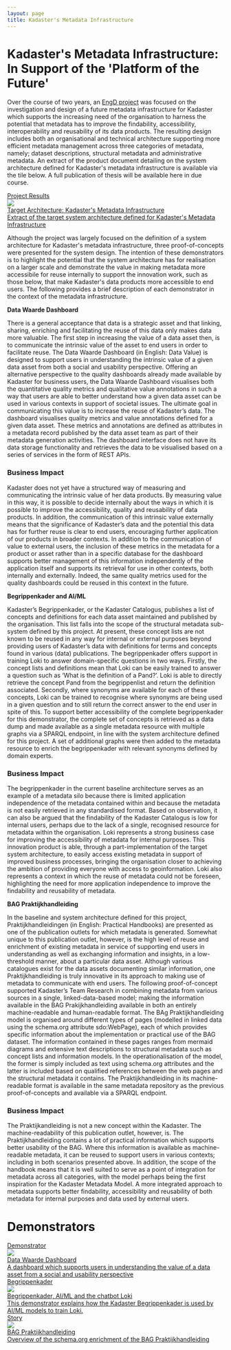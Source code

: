 ```yaml
---
layout: page
title: Kadaster's Metadata Infrastructure
---
```


# Kadaster's Metadata Infrastructure: In Support of the 'Platform of the Future'
Over the course of two years, an [EngD project](https://www.utwente.nl/en/education/tgs/interested-in/engd/what-is-engd/) was focused on the investigation and design of a future metadata infrastructure for Kadaster which supports the increasing need of the organisation to harness the potential that metadata has to improve the findability, accessibility, interoperability and reusability of its data products. The resulting design includes both an organisational and technical architecture supporting more efficient metadata management across three categories of metadata, namely; dataset descriptions, structural metadata and administrative metadata. An extract of the product document detailing on the system architecture defined for Kadaster's metadata infrastructure is available via the tile below. A full publication of thesis will be available here in due course. 

<div class="cards-wrapper">
<a href="/cases/metadata-infrastructure-design">
  <div class="card">
    <div class="card-type">Project Results</div>
    <img class="card-image" src="/assets/images/kadaster-logo.png">
    <div class="card-title">Target Architecture: Kadaster's Metadata Infrastructure</div>
    <div class="card-description">Extract of the target system architecture defined for Kadaster's Metadata Infrastructure</div>
  </div>
  </a>
</div>

Although the project was largely focused on the definition of a system architecture for Kadaster's metadata infrastructure, three proof-of-concepts were presented for the system design. The intention of these demonstrators is to highlight the potential that the system architecture has for realisation on a larger scale and demonstrate the value in making metadata more accessibile for reuse internally to support the innovation work, such as those below, that make Kadaster's data products more accessible to end users. The following provides a brief description of each demonstrator in the context of the metadata infrastructure. 

**Data Waarde Dashboard**
<div class="textbox" markdown="1">
There is a general acceptance that data is a strategic asset and that linking, sharing, enriching and facilitating the reuse of this data only makes data more valuable. The first step in increasing the value of a data asset then, is to communicate the intrinsic value of the asset to end users in order to facilitate reuse. The Data Waarde Dashboard (in English: Data Value) is designed to support users in understanding the intrinsic value of a given data asset from both a social and usability perspective. Offering an alternative perspective to the quality dashboards already made available by Kadaster for business users, the Data Waarde Dashboard visualises both the quantitative quality metrics and qualitative value annotations in such a way that users are able to better understand how a given data asset can be used in various contexts in support of societal issues. The ultimate goal in communicating this value is to increase the reuse of Kadaster’s data. The dashboard visualises quality metrics and value annotations defined for a given data asset. These metrics and annotations are defined as attributes in a metadata record published by the data asset team as part of their metadata generation activities. The dashboard interface does not have its data storage functionality and retrieves the data to be visualised based on a series of services in the form of REST APIs. 	

### Business Impact
Kadaster does not yet have a structured way of measuring and communicating the intrinsic value of her data products. By measuring value in this way, it is possible to decide internally about the ways in which it is possible to improve the accessibility, quality and reusability of data products. In addition, the communication of this intrinsic value externally means that the significance of Kadaster’s data and the potential this data has for further reuse is clear to end users, encouraging further application of our products in broader contexts. In addition to the communication of value to external users, the inclusion of these metrics in the metadata for a product or asset rather than in a specific database for the dashboard supports better management of this information independently of the application itself and supports its retrieval for use in other contexts, both internally and externally. Indeed, the same quality metrics used for the quality dashboards could be reused in this context in the future.
</div>

**Begrippenkader and AI/ML**
<div class="textbox" markdown="1">
Kadaster’s Begrippenkader, or the Kadaster Catalogus, publishes a list of concepts and definitions for each data asset maintained and published by the organisation. This list falls into the scope of the structural metadata sub-system defined by this project. At present, these concept lists are not known to be reused in any way for internal or external purposes beyond providing users of Kadaster’s data with definitions for terms and concepts found in various (data) publications. The begrippenkader offers support in training Loki to answer domain-specific questions in two ways. Firstly, the concept lists and definitions mean that Loki can be easily trained to answer a question such as ‘What is the definition of a Pand?’. Loki is able to directly retrieve the concept Pand from the begrippenlist and return the definition associated. Secondly, where synonyms are available for each of these concepts, Loki can be trained to recognise where synonyms are being used in a given question and to still return the correct answer to the end user in spite of this. To support better accessibility of the complete begrippenkader for this demonstrator, the complete set of concepts is retrieved as a data dump and made available as a single metadata resource with multiple graphs via a SPARQL endpoint, in line with the system architecture defined for this project. A set of additional graphs were then added to the metadata resource to enrich the begrippenkader with relevant synonyms defined by domain experts.

### Business Impact
The begrippenkader in the current baseline architecture serves as an example of a metadata silo because there is limited application independence of the metadata contained within and because the metadata is not easily retrieved in any standardised format. Based on observation, it can also be argued that the findability of the Kadaster Catalogus is low for internal users, perhaps due to the lack of a single, recognised resource for metadata within the organisation. Loki represents a strong business case for improving the accessibility of metadata for internal purposes. This innovation product is able, through a part-implementation of the target system architecture, to easily access existing metadata in support of improved business processes, bringing the organisation closer to achieving the ambition of providing everyone with access to geoinformation. Loki also represents a context in which the reuse of metadata could not be foreseen, highlighting the need for more application independence to improve the findability and reusability of metadata. 
</div>

**BAG Praktijkhandleiding**
<div class="textbox" markdown="1">
In the baseline and system architecture defined for this project, Praktijkhandleidingen (in English: Practical Handbooks) are presented as one of the publication outlets for which metadata is generated. Somewhat unique to this publication outlet, however, is the high level of reuse and enrichment of existing metadata in service of supporting end users in understanding as well as exchanging information and insights, in a low-threshold manner, about a particular data asset. Although various catalogues exist for the data assets documenting similar information, one Praktijkhandleiding is truly innovative in its approach to making use of metadata to communicate with end users. The following proof-of-concept supported Kadaster’s Team Research in combining metadata from various sources in a single, linked-data-based model; making the information available in the BAG Prakijkhandleiding available in both an entirely machine-readable and human-readable format. The BAg Praktijkhandleiding model is organised around different types of pages (modelled in linked data using the schema.org attribute sdo:WebPage), each of which provides specific information about the implementation or practical use of the BAG dataset. The information contained in these pages ranges from mermaid diagrams and extensive text descriptions to structural metadata such as concept lists and information models. In the operationalisation of the model, the former is simply included as text using schema.org attributes and the latter is included based on qualified references between the web pages and the structural metadata it contains. The Praktijkhandleiding in its machine-readable format is available in the same metadata repository as the previous proof-of-concepts and available via a SPARQL endpoint.

### Business Impact
The Praktijkandleiding is not a new concept within the Kadaster. The machine-readability of this publication outlet, however, is. The Praktijkhandleiding contains a lot of practical information which supports better usability of the BAG. Where this information is available as machine-readable metadata, it can be reused to support users in various contexts; including in both scenarios presented above. In addition, the scope of the handbook means that it is well suited to serve as a point of integration for metadata across all categories, with the model perhaps being the first inspiration for the Kadaster Metadata Model. A more integrated approach to metadata supports better findability, accessibility and reusability of both metadata for internal purposes and data used by external users. 
</div>

# Demonstrators

<div class="cards-wrapper">
<a href="/demonstrators/datawaardedashboard">
  <div class="card">
    <div class="card-type">Demonstrator</div>
    <img class="card-image" src="/assets/images/kadaster-logo.png">
    <div class="card-title">Data Waarde Dashboard</div>
    <div class="card-description">A dashboard which supports users in understanding the value of a data asset from a social and usability perspective</div>
  </div>
</a>
<a href="/cases/metadata-begrippenkader">
  <div class="card">
    <div class="card-type">Begrippenkader</div>
    <img class="card-image" src="/assets/images/loki-logo.jpg">
    <div class="card-title">Begrippenkader, AI/ML and the chatbot Loki</div>
    <div class="card-description">This demonstrator explains how the Kadaster Begrippenkader is used by AI/ML models to train Loki.  
</div>
  </div>
</a>
  <a href="/stories/praktijkhandleiding/index.html">
  <div class="card">
    <div class="card-type">Story</div>
    <img class="card-image" src="/assets/images/geo.jpg">
    <div class="card-title">BAG Praktijkhandleiding</div>
    <div class="card-description">Overview of the schema.org enrichment of the BAG Praktijkhandleiding</div>
  </div>
</a>
</div>
